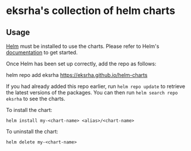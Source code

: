 # eksrha's collection of helm charts

## Usage

[Helm](https://helm.sh) must be installed to use the charts.  Please refer to
Helm's [documentation](https://helm.sh/docs) to get started.

Once Helm has been set up correctly, add the repo as follows:

  helm repo add eksrha https://eksrha.github.io/helm-charts

If you had already added this repo earlier, run `helm repo update` to retrieve
the latest versions of the packages.  You can then run `helm search repo
eksrha` to see the charts.

To install the <chart-name> chart:

    helm install my-<chart-name> <alias>/<chart-name>

To uninstall the chart:

    helm delete my-<chart-name>

